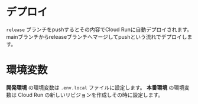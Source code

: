 
# デプロイ

`release` ブランチをpushするとその内容でCloud Runに自動デプロイされます。
mainブランチからreleaseブランチへマージしてpushという流れでデプロイします。

# 環境変数

**開発環境** の環境変数は `.env.local` ファイルに設定します。
**本番環境** の環境変数は Cloud Run の新しいリビジョンを作成しその時に設定します。
